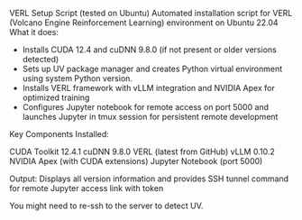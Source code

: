 VERL Setup Script (tested on Ubuntu)
Automated installation script for VERL (Volcano Engine Reinforcement Learning) environment on Ubuntu 22.04
What it does:

- Installs CUDA 12.4 and cuDNN 9.8.0 (if not present or older versions detected)
- Sets up UV package manager and creates Python virtual environment using system Python version.
- Installs VERL framework with vLLM integration and NVIDIA Apex for optimized training
- Configures Jupyter notebook for remote access on port 5000 and launches Jupyter in tmux session for persistent remote development

Key Components Installed:

CUDA Toolkit 12.4.1
cuDNN 9.8.0
VERL (latest from GitHub)
vLLM 0.10.2
NVIDIA Apex (with CUDA extensions)
Jupyter Notebook (port 5000)

Output:
Displays all version information and provides SSH tunnel command for remote Jupyter access link with token

You might need to re-ssh to the server to detect UV.

